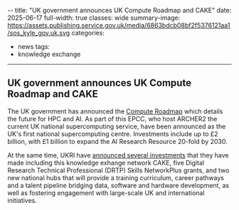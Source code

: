 --
title: "UK government announces UK Compute Roadmap and CAKE"
date: 2025-06-17
full-width: true 
classes: wide
summary-image: https://assets.publishing.service.gov.uk/media/6863bdcb08bf2f5376121aa1/sos_kyle_gov.uk.svg
categories:
  - news
tags:
  - knowledge exchange
---


## UK government announces UK Compute Roadmap and CAKE

The UK government has announced the [Compute Roadmap](https://www.gov.uk/government/publications/uk-compute-roadmap/uk-compute-roadmap) which details the future for HPC and AI. As part of this EPCC, who host ARCHER2 the current UK national supercomputing service, have been announced as the UK's first national supercomputing centre. Investments include up to £2 billion, with £1 billion to expand the AI Research Resource 20-fold by 2030.

At the same time, UKRI have [announced several investments](https://www.ukri.org/news/government-and-ukri-launch-compute-roadmap/) that they have made including this knowledge exhange network CAKE, five Digital Research Technical Professional (DRTP) Skills NetworkPlus grants, and two new national hubs that will provide a training curriculum, career pathways and a talent pipeline bridging data, software and hardware development, as well as fostering engagement with large-scale UK and international initiatives.
